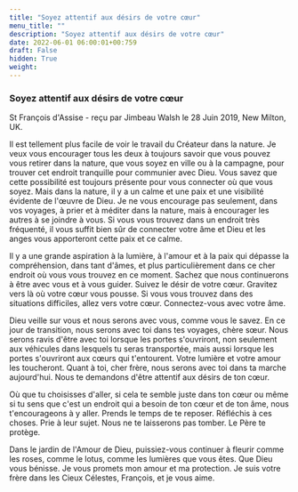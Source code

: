 ```yaml
---
title: "Soyez attentif aux désirs de votre cœur"
menu_title: ""
description: "Soyez attentif aux désirs de votre cœur"
date: 2022-06-01 06:00:01+00:759
draft: False
hidden: True
weight:
---
```

### Soyez attentif aux désirs de votre cœur

St François d'Assise - reçu par Jimbeau Walsh le 28 Juin 2019, New Milton, UK.

Il est tellement plus facile de voir le travail du Créateur dans la nature. Je veux vous encourager tous les deux à toujours savoir que vous pouvez vous retirer dans la nature, que vous soyez en ville ou à la campagne, pour trouver cet endroit tranquille pour communier avec Dieu. Vous savez que cette possibilité est toujours présente pour vous connecter où que vous soyez. Mais dans la nature, il y a un calme et une paix et une visibilité évidente de l'œuvre de Dieu. Je ne vous encourage pas seulement, dans vos voyages, à prier et à méditer dans la nature, mais à encourager les autres à se joindre à vous. Si vous vous trouvez dans un endroit très fréquenté, il vous suffit bien sûr de connecter votre âme et Dieu et les anges vous apporteront cette paix et ce calme.

Il y a une grande aspiration à la lumière, à l'amour et à la paix qui dépasse la compréhension, dans tant d'âmes, et plus particulièrement dans ce cher endroit où vous vous trouvez en ce moment. Sachez que nous continuerons à être avec vous et à vous guider. Suivez le désir de votre cœur. Gravitez vers là où votre cœur vous pousse. Si vous vous trouvez dans des situations difficiles, allez vers votre cœur. Connectez-vous avec votre âme.

Dieu veille sur vous et nous serons avec vous, comme vous le savez. En ce jour de transition, nous serons avec toi dans tes voyages, chère sœur. Nous serons ravis d'être avec toi lorsque les portes s'ouvriront, non seulement aux véhicules dans lesquels tu seras transportée, mais aussi lorsque les portes s'ouvriront aux cœurs qui t'entourent. Votre lumière et votre amour les toucheront. Quant à toi, cher frère, nous serons avec toi dans ta marche aujourd'hui. Nous te demandons d'être attentif aux désirs de ton cœur.

Où que tu choisisses d'aller, si cela te semble juste dans ton cœur ou même si tu sens que c'est un endroit qui a besoin de ton cœur et de ton âme, nous t'encourageons à y aller. Prends le temps de te reposer. Réfléchis à ces choses. Prie à leur sujet. Nous ne te laisserons pas tomber. Le Père te protège.

Dans le jardin de l'Amour de Dieu, puissiez-vous continuer à fleurir comme les roses, comme le lotus, comme les lumières que vous êtes. Que Dieu vous bénisse. Je vous promets mon amour et ma protection. Je suis votre frère dans les Cieux Célestes, François, et je vous aime.
